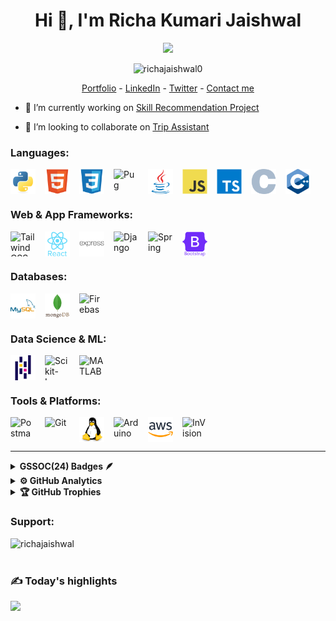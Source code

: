 <h1 align="center">Hi 👋, I'm Richa Kumari Jaishwal</h1>
<p align="center">
  <!-- Typing SVG by DenverCoder1 - https://github.com/DenverCoder1/readme-typing-svg -->
  <a href="https://github.com/DenverCoder1/readme-typing-svg">
    <img src="https://readme-typing-svg.demolab.com/?lines=Welcome%20to%20my%20page;Full-stack%20web%20developer;Open%20Source%20Contributer;AI/ML%20Enthusiast%20;Passionate%20in%20Problem%20Solving;Interested%20in%20learning%20new%20things&font=Fira%20Code&center=true&width=440&height=45&color=ffffff&vCenter=true&pause=1000&size=22" /></a>
</p>
<p align="left">
</p>
<p align="center"> <img src="https://komarev.com/ghpvc/?username=richajaishwal0&label=Profile%20views&color=0e75b6&style=flat" alt="richajaishwal0" /> </p>
<p align="center">
  <a href="https://richajaishwal0.github.io/">Portfolio</a> -
  <a href="https://www.linkedin.com/in/richa-jaishwal/">LinkedIn</a> - 
  <a href="https://x.com/RichaJaisw82851">Twitter</a> - 
  <a  href="mailto:richajaiswalhome@gmail.com">Contact me</a> 
</p>


- 🔭 I’m currently working on [Skill Recommendation Project](https://github.com/Richajaishwal0/Skill_recommendations_-and_job_matching)

- 👯 I’m looking to collaborate on [Trip Assistant](https://github.com/Richajaishwal0/Trip_assistant)



<h3 align="left">Languages:</h3>
<div align="left" style="display: flex; flex-wrap: wrap; gap: 15px;">
  <img src="https://raw.githubusercontent.com/devicons/devicon/master/icons/python/python-original.svg" alt="Python" width="40" height="40"/>
  <img src="https://raw.githubusercontent.com/devicons/devicon/master/icons/html5/html5-original.svg" alt="HTML" width="40" height="40"/>
<img src="https://raw.githubusercontent.com/devicons/devicon/master/icons/css3/css3-original.svg" alt="CSS" width="40" height="40"/>
<img src="https://cdn.jsdelivr.net/gh/devicons/devicon/icons/pug/pug-original.svg" alt="Pug" width="40" height="40"/>
  <img src="https://raw.githubusercontent.com/devicons/devicon/master/icons/java/java-original.svg" alt="Java" width="40" height="40"/>
  <img src="https://raw.githubusercontent.com/devicons/devicon/master/icons/javascript/javascript-original.svg" alt="JavaScript" width="40" height="40"/>
  <img src="https://raw.githubusercontent.com/devicons/devicon/master/icons/typescript/typescript-original.svg" alt="TypeScript" width="40" height="40"/>
  <img src="https://raw.githubusercontent.com/devicons/devicon/master/icons/c/c-original.svg" alt="C" width="40" height="40"/>
  <img src="https://raw.githubusercontent.com/devicons/devicon/master/icons/cplusplus/cplusplus-original.svg" alt="C++" width="40" height="40"/>
</div>

<h3 align="left">Web & App Frameworks:</h3>

<div align="left" style="display: flex; flex-wrap: wrap; gap: 15px;">
<img src="https://www.vectorlogo.zone/logos/tailwindcss/tailwindcss-icon.svg" alt="Tailwind CSS" width="40" height="40"/>
  <img src="https://raw.githubusercontent.com/devicons/devicon/master/icons/react/react-original-wordmark.svg" alt="React" width="40" height="40"/>
  <img src="https://raw.githubusercontent.com/devicons/devicon/master/icons/express/express-original-wordmark.svg" alt="ExpressJS" width="40" height="40"/>
  <img src="https://cdn.worldvectorlogo.com/logos/django.svg" alt="Django" width="40" height="40"/>
  <img src="https://www.vectorlogo.zone/logos/springio/springio-icon.svg" alt="Spring" width="40" height="40"/>
  <img src="https://raw.githubusercontent.com/devicons/devicon/master/icons/bootstrap/bootstrap-plain-wordmark.svg" alt="Bootstrap" width="40" height="40"/>
</div>

<h3 align="left">Databases:</h3>
<div align="left" style="display: flex; flex-wrap: wrap; gap: 15px;">
  <img src="https://raw.githubusercontent.com/devicons/devicon/master/icons/mysql/mysql-original-wordmark.svg" alt="MySQL" width="40" height="40"/>
  <img src="https://raw.githubusercontent.com/devicons/devicon/master/icons/mongodb/mongodb-original-wordmark.svg" alt="MongoDB" width="40" height="40"/>
  <img src="https://www.vectorlogo.zone/logos/firebase/firebase-icon.svg" alt="Firebase" width="40" height="40"/>
</div>

<h3 align="left">Data Science & ML:</h3>
<div align="left" style="display: flex; flex-wrap: wrap; gap: 15px;">
  <img src="https://raw.githubusercontent.com/devicons/devicon/master/icons/pandas/pandas-original.svg" alt="Pandas" width="40" height="40"/>
  <img src="https://upload.wikimedia.org/wikipedia/commons/0/05/Scikit_learn_logo_small.svg" alt="Scikit-Learn" width="40" height="40"/>
  <img src="https://upload.wikimedia.org/wikipedia/commons/2/21/Matlab_Logo.png" alt="MATLAB" width="40" height="40"/>
</div>

<h3 align="left">Tools & Platforms:</h3>
<div align="left" style="display: flex; flex-wrap: wrap; gap: 15px;">
  <img src="https://www.vectorlogo.zone/logos/getpostman/getpostman-icon.svg" alt="Postman" width="40" height="40"/>
  <img src="https://www.vectorlogo.zone/logos/git-scm/git-scm-icon.svg" alt="Git" width="40" height="40"/>
  <img src="https://raw.githubusercontent.com/devicons/devicon/master/icons/linux/linux-original.svg" alt="Linux" width="40" height="40"/>
  <img src="https://cdn.worldvectorlogo.com/logos/arduino-1.svg" alt="Arduino" width="40" height="40"/>
  <img src="https://raw.githubusercontent.com/devicons/devicon/master/icons/amazonwebservices/amazonwebservices-original-wordmark.svg" alt="AWS" width="40" height="40"/>
  <img src="https://www.vectorlogo.zone/logos/invisionapp/invisionapp-icon.svg" alt="InVision" width="40" height="40"/>
</div>
<hr>
<details>
<summary><b>GSSOC(24) Badges 🪶</b></summary>

<div align='center' style='display:flex; align-items:center; gap: 10px;'>
<a href="https://gssoc.girlscript.tech/leaderboard">
<img src="https://raw.githubusercontent.com/GSSoC24/Postman-Challenge/main/docs/assets/Postman%20White.png" width="100px" height="100px" />
<img src="https://raw.githubusercontent.com/GSSoC24/Postman-Challenge/main/docs/assets/1.png" width="100px" height="100px" />
<img src="https://raw.githubusercontent.com/GSSoC24/Postman-Challenge/main/docs/assets/2.png" width="100px" height="100px" />
<img src="https://raw.githubusercontent.com/GSSoC24/Postman-Challenge/main/docs/assets/3.png" width="100px" height="100px" />
<img src="https://raw.githubusercontent.com/GSSoC24/Postman-Challenge/main/docs/assets/4.png" width="100px" height="100px" />
<img src="https://raw.githubusercontent.com/GSSoC24/Postman-Challenge/main/docs/assets/5.png" width="100px" height="100px" />
<img src="https://raw.githubusercontent.com/GSSoC24/Postman-Challenge/main/docs/assets/6.png" width="105px" height="105px" />
</a>
</div>

</details>

<details>
<summary><b>⚙️ GitHub Analytics</b></summary>

![](https://github-readme-stats.vercel.app/api?username=Richajaishwal0&theme=neon&hide_border=false&include_all_commits=true&count_private=true)  
![](https://github-readme-streak-stats.herokuapp.com/?user=Richajaishwal0&theme=neon&hide_border=false)  
![](https://github-readme-stats.vercel.app/api/top-langs/?username=Richajaishwal0&theme=neon&hide_border=false&include_all_commits=true&count_private=true&layout=compact)

<a href="https://github.com/Richajaishwal0">
<img height="155em" src="http://github-profile-summary-cards.vercel.app/api/cards/repos-per-language?username=richajaishwal0&theme=github_dark" />
<img height="155em" src="http://github-profile-summary-cards.vercel.app/api/cards/most-commit-language?username=richajaishwal0&theme=github_dark" />
<img height="155em" src="http://github-profile-summary-cards.vercel.app/api/cards/productive-time?username=richajaishwal0&theme=github_dark&utcOffset=8" />
<img height="155em" src="http://github-profile-summary-cards.vercel.app/api/cards/profile-details?username=richajaishwal0&theme=github_dark" />
</a>
</details>

<details>
<summary><b>🏆 GitHub Trophies</b></summary>

![](https://github-profile-trophy.vercel.app/?username=richajaishwal0&theme=onedark&no-frame=false&no-bg=true&margin-w=4)

</details>




<h3 align="left">Support:</h3>
<p><a href="https://www.buymeacoffee.com/richajaishwal"> <img align="left" src="https://cdn.buymeacoffee.com/buttons/v2/default-yellow.png" height="50" width="210" alt="richajaishwal" /></a></p><br><br>

### ✍️ Today's highlights

![](https://quotes-github-readme.vercel.app/api?type=horizontal&theme=radical)
